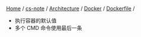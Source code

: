 [Home](https://mengxianbin.github.io) /
[cs-note](https://mengxianbin.github.io/cs-note) /
[Architecture](https://mengxianbin.github.io/cs-note/content/Architecture) /
[Docker](https://mengxianbin.github.io/cs-note/content/Architecture/Docker) /
[Dockerfile](https://mengxianbin.github.io/cs-note/content/Architecture/Docker/Dockerfile) /

* 执行容器的默认值
* 多个 CMD 命令使用最后一条